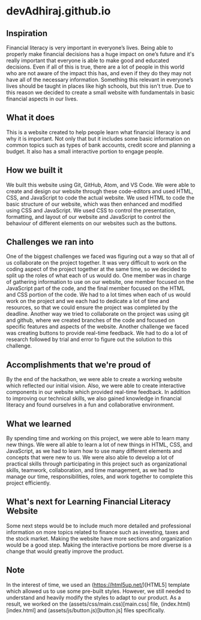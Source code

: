 # devAdhiraj.github.io

## Inspiration
Financial literacy is very important in everyone’s lives. Being able to properly make financial decisions has a huge impact on one’s future and it's really important that everyone is able to make good and educated decisions. Even if all of this is true, there are a lot of people in this world who are not aware of the impact this has, and even if they do they may not have all of the necessary information. Something this relevant in everyone’s lives should be taught in places like high schools, but this isn't true. Due to this reason we decided to create a small website with fundamentals in basic financial aspects in our lives. 

## What it does
This is a website created to help people learn what financial literacy is and why it is important. Not only that but it includes some basic information on common topics such as types of bank accounts, credit score and planning a budget. It also has a small interactive portion to engage people. 

## How we built it
We built this website using Git, GitHub, Atom, and VS Code. We were able to create and design our website through these code-editors and used HTML, CSS, and JavaScript to code the actual website. We used HTML to code the basic structure of our website, which was then enhanced and modified using CSS and JavaScript. We used CSS to control the presentation, formatting, and layout of our website and JavaScript to control the behaviour of different elements on our websites such as the buttons.

## Challenges we ran into
One of the biggest challenges we faced was figuring out a way so that all of us collaborate on the project together. It was very difficult to work on the coding aspect of the project together at the same time, so we decided to split up the roles of what each of us would do. One member was in charge of gathering information to use on our website, one member focused on the JavaScript part of the code, and the final member focused on the HTML and CSS portion of the code. We had to a lot times when each of us would work on the project and we each had to dedicate a lot of time and resources, so that we could ensure the project was completed by the deadline.
 Another way we tried to collaborate on the project was using git and github, where we created branches of the code and focused on specific features and aspects of the website.
Another challenge we faced was creating buttons to provide real-time feedback. We had to do a lot of research followed by trial and error to figure out the solution to this challenge.

## Accomplishments that we're proud of
By the end of the hackathon, we were able to create a working website which reflected our initial vision. Also, we were able to create interactive components in our website which provided real-time feedback. 
In addition to improving our technical skills, we also gained knowledge in financial literacy and found ourselves in a fun and collaborative environment.

## What we learned
By spending time and working on this project, we were able to learn many new things. We were all able to learn a lot of new things in HTML, CSS, and JavaScript, as we had to learn how to use many different elements and concepts that were new to us. We were also able to develop a lot of practical skills through participating in this project such as organizational skills, teamwork, collaboration, and time management, as we had to manage our time, responsibilities, roles, and work together to complete this project efficiently.

## What's next for Learning Financial Literacy Website 
Some next steps would be to include much more detailed and professional information on more topics related to finance such as investing, taxes and the stock market. Making the website have more sections and organization would be a good step. Making the interactive portions be more diverse is a change that would greatly improve the product.

## Note
In the interest of time, we used an (https://html5up.net/)[HTML5] template which allowed us to use some pre-built styles. However, we still needed to understand and heavily modify the styles to adapt to our product. As a result, we worked on the (assets/css/main.css)[main.css] file, (index.html)[index.html] and (assets/js/button.js)[button.js] files specifically.
